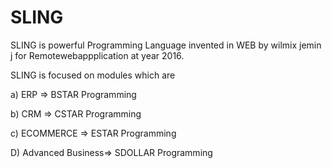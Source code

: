  SLING
========
SLING    is powerful  Programming Language invented    in  WEB  by  wilmix jemin  j for  Remotewebappplication at  year  2016.





SLING   is  focused   on modules  which  are


a)  ERP  => BSTAR Programming

b)  CRM => CSTAR Programming

c) ECOMMERCE => ESTAR Programming

D)  Advanced Business=> SDOLLAR Programming


